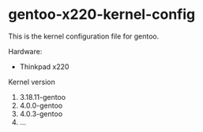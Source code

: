 # gentoo-x220-kernel-config
This is the kernel configuration file for gentoo.

Hardware:

* Thinkpad x220

Kernel version

1. 3.18.11-gentoo
2. 4.0.0-gentoo
3. 4.0.3-gentoo
4. ...
